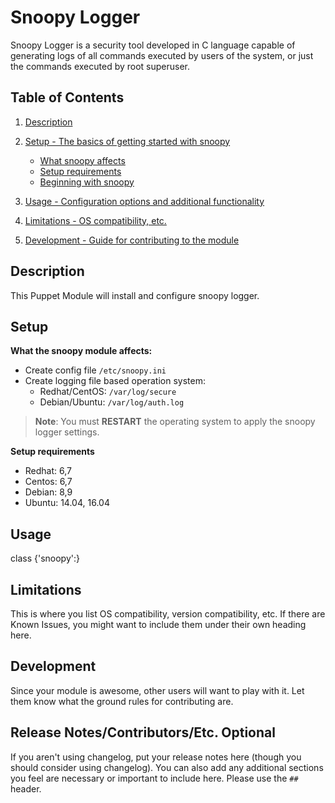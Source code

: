 
# Snoopy Logger

Snoopy Logger is a security tool developed in C language capable of generating logs of all commands executed by users of the
system, or just the commands executed by root superuser.

## Table of Contents

1. [Description](#description)
2. [Setup - The basics of getting started with snoopy](#setup)
    * [What snoopy affects](#what-snoopy-affects)
    * [Setup requirements](#setup-requirements)
    * [Beginning with snoopy](#beginning-with-snoopy)
3. [Usage - Configuration options and additional functionality](#usage)

5. [Limitations - OS compatibility, etc.](#limitations)
6. [Development - Guide for contributing to the module](#development)

## Description

This Puppet Module will install and configure snoopy logger.

## Setup

**What the snoopy module affects:**

* Create config file ```/etc/snoopy.ini```
* Create logging file based operation system:
  * Redhat/CentOS: ```/var/log/secure```
  * Debian/Ubuntu: ```/var/log/auth.log```

> **Note**: You must **RESTART** the operating system to apply the snoopy logger settings.

**Setup requirements**

* Redhat: 6,7
* Centos: 6,7
* Debian: 8,9
* Ubuntu: 14.04, 16.04

## Usage

class {'snoopy':}

## Limitations

This is where you list OS compatibility, version compatibility, etc. If there are Known Issues, you might want to include them under their own heading here.

## Development

Since your module is awesome, other users will want to play with it. Let them know what the ground rules for contributing are.

## Release Notes/Contributors/Etc. **Optional**

If you aren't using changelog, put your release notes here (though you should consider using changelog). You can also add any additional sections you feel are necessary or important to include here. Please use the `## ` header. 
